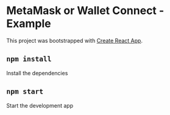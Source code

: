 # MetaMask or Wallet Connect - Example

This project was bootstrapped with [Create React App](https://github.com/facebook/create-react-app).

## `npm install`

Install the dependencies

## `npm start`

Start the development app
